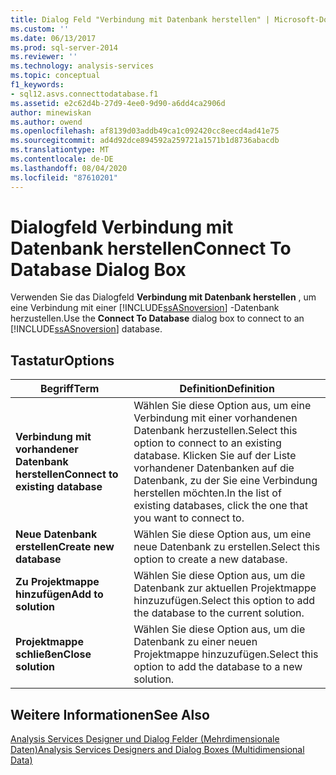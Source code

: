 ```yaml
---
title: Dialog Feld "Verbindung mit Datenbank herstellen" | Microsoft-Dokumentation
ms.custom: ''
ms.date: 06/13/2017
ms.prod: sql-server-2014
ms.reviewer: ''
ms.technology: analysis-services
ms.topic: conceptual
f1_keywords:
- sql12.asvs.connecttodatabase.f1
ms.assetid: e2c62d4b-27d9-4ee0-9d90-a6dd4ca2906d
author: minewiskan
ms.author: owend
ms.openlocfilehash: af8139d03addb49ca1c092420cc8eecd4ad41e75
ms.sourcegitcommit: ad4d92dce894592a259721a1571b1d8736abacdb
ms.translationtype: MT
ms.contentlocale: de-DE
ms.lasthandoff: 08/04/2020
ms.locfileid: "87610201"
---
```

# <a name="connect-to-database-dialog-box"></a><span data-ttu-id="f1505-102">Dialogfeld Verbindung mit Datenbank herstellen</span><span class="sxs-lookup"><span data-stu-id="f1505-102">Connect To Database Dialog Box</span></span>
  <span data-ttu-id="f1505-103">Verwenden Sie das Dialogfeld **Verbindung mit Datenbank herstellen** , um eine Verbindung mit einer [!INCLUDE[ssASnoversion](../includes/ssasnoversion-md.md)] -Datenbank herzustellen.</span><span class="sxs-lookup"><span data-stu-id="f1505-103">Use the **Connect To Database** dialog box to connect to an [!INCLUDE[ssASnoversion](../includes/ssasnoversion-md.md)] database.</span></span>  
  
## <a name="options"></a><span data-ttu-id="f1505-104">Tastatur</span><span class="sxs-lookup"><span data-stu-id="f1505-104">Options</span></span>  
  
|<span data-ttu-id="f1505-105">Begriff</span><span class="sxs-lookup"><span data-stu-id="f1505-105">Term</span></span>|<span data-ttu-id="f1505-106">Definition</span><span class="sxs-lookup"><span data-stu-id="f1505-106">Definition</span></span>|  
|----------|----------------|  
|<span data-ttu-id="f1505-107">**Verbindung mit vorhandener Datenbank herstellen**</span><span class="sxs-lookup"><span data-stu-id="f1505-107">**Connect to existing database**</span></span>|<span data-ttu-id="f1505-108">Wählen Sie diese Option aus, um eine Verbindung mit einer vorhandenen Datenbank herzustellen.</span><span class="sxs-lookup"><span data-stu-id="f1505-108">Select this option to connect to an existing database.</span></span> <span data-ttu-id="f1505-109">Klicken Sie auf der Liste vorhandener Datenbanken auf die Datenbank, zu der Sie eine Verbindung herstellen möchten.</span><span class="sxs-lookup"><span data-stu-id="f1505-109">In the list of existing databases, click the one that you want to connect to.</span></span>|  
|<span data-ttu-id="f1505-110">**Neue Datenbank erstellen**</span><span class="sxs-lookup"><span data-stu-id="f1505-110">**Create new database**</span></span>|<span data-ttu-id="f1505-111">Wählen Sie diese Option aus, um eine neue Datenbank zu erstellen.</span><span class="sxs-lookup"><span data-stu-id="f1505-111">Select this option to create a new database.</span></span>|  
|<span data-ttu-id="f1505-112">**Zu Projektmappe hinzufügen**</span><span class="sxs-lookup"><span data-stu-id="f1505-112">**Add to solution**</span></span>|<span data-ttu-id="f1505-113">Wählen Sie diese Option aus, um die Datenbank zur aktuellen Projektmappe hinzuzufügen.</span><span class="sxs-lookup"><span data-stu-id="f1505-113">Select this option to add the database to the current  solution.</span></span>|  
|<span data-ttu-id="f1505-114">**Projektmappe schließen**</span><span class="sxs-lookup"><span data-stu-id="f1505-114">**Close solution**</span></span>|<span data-ttu-id="f1505-115">Wählen Sie diese Option aus, um die Datenbank zu einer neuen Projektmappe hinzuzufügen.</span><span class="sxs-lookup"><span data-stu-id="f1505-115">Select this option to add the database to a new solution.</span></span>|  
  
## <a name="see-also"></a><span data-ttu-id="f1505-116">Weitere Informationen</span><span class="sxs-lookup"><span data-stu-id="f1505-116">See Also</span></span>  
 [<span data-ttu-id="f1505-117">Analysis Services Designer und Dialog Felder &#40;Mehrdimensionale Daten&#41;</span><span class="sxs-lookup"><span data-stu-id="f1505-117">Analysis Services Designers and Dialog Boxes &#40;Multidimensional Data&#41;</span></span>](analysis-services-designers-and-dialog-boxes-multidimensional-data.md)  
  
  
